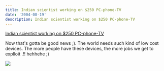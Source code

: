 ```yaml
---
title: Indian scientist working on $250 PC-phone-TV
date: '2004-08-19'
description: Indian scientist working on $250 PC-phone-TV
---
```


[Indian scientist working on $250 PC-phone-TV][0]

Now that's gotta be good news ;). The world needs such kind of low cost devices. The more people have these devices, the more jobs we get to explloit .!! hehhehe ;)

![](/images/7854873-109288816784167708?l=shvelmur.blogspot.com)


[0]: http%3A%2F%2Fin.rediff.com%2Fmoney%2F2004%2Faug%2F17nri.htm